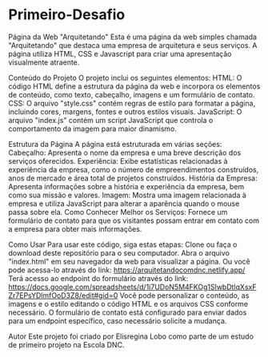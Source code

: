 # Primeiro-Desafio
Página da Web "Arquitetando"
Esta é uma página da web simples chamada "Arquitetando" que destaca uma empresa de arquitetura e seus serviços. A página utiliza HTML, CSS e Javascript para criar uma apresentação visualmente atraente.

Conteúdo do Projeto
O projeto inclui os seguintes elementos:
HTML: O código HTML define a estrutura da página da web e incorpora os elementos de conteúdo, como texto, cabeçalho, imagens e um formulário de contato.
CSS: O arquivo "style.css" contém regras de estilo para formatar a página, incluindo cores, margens, fontes e outros estilos visuais.
JavaScript: O arquivo "index.js" contém um script JavaScript que controla o comportamento da imagem para maior dinamismo.

Estrutura da Página
A página está estruturada em várias seções:
Cabeçalho: Apresenta o nome da empresa e uma breve descrição dos serviços oferecidos.
Experiência: Exibe estatísticas relacionadas à experiência da empresa, como o número de empreendimentos construídos, anos de mercado e área total de projetos construídos.
História da Empresa: Apresenta informações sobre a história e experiência da empresa, bem como sua missão e valores.
Imagem: Mostra uma imagem relacionada à empresa e utiliza JavaScript para alterar a aparência quando o mouse passa sobre ela.
Como Conhecer Melhor os Serviços: Fornece um formulário de contato para que os visitantes possam entrar em contato com a empresa para obter mais informações.

Como Usar
Para usar este código, siga estas etapas:
Clone ou faça o download deste repositório para o seu computador.
Abra o arquivo "index.html" em seu navegador da web para visualizar a página.
Ou você pode acessa-lo através do link: https://arquitetandocomdnc.netlify.app/
Terá acesso ao endpoint do formulário através do link: https://docs.google.com/spreadsheets/d/1i7UDoN5M4FKOg1SlwbDtlqXsxFZr7EPsYDlmfOoD3Z8/edit#gid=0
Você pode personalizar o conteúdo, as imagens e o estilo editando o código HTML e os arquivos CSS conforme necessário.
O formulário de contato está configurado para enviar dados para um endpoint específico, caso necessário solicite a mudança.

Autor
Este projeto foi criado por Elisregina Lobo como parte de um estudo de primeiro projeto na Escola DNC.
